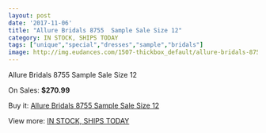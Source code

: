 ```yaml
---
layout: post
date: '2017-11-06'
title: "Allure Bridals 8755  Sample Sale Size 12"
category: IN STOCK, SHIPS TODAY
tags: ["unique","special","dresses","sample","bridals"]
image: http://img.eudances.com/1507-thickbox_default/allure-bridals-8755-sample-sale-size-12.jpg
---
```

Allure Bridals 8755  Sample Sale Size 12

On Sales: **$270.99**
<a href="https://www.eudances.com/en/in-stock-ships-today/529-allure-bridals-8755-sample-sale-size-12.html"><amp-img layout="responsive" width="600" height="600" src="//img.eudances.com/1507-thickbox_default/allure-bridals-8755-sample-sale-size-12.jpg" alt="Allure Bridals 8755  Sample Sale Size 12 0" /></a>
<a href="https://www.eudances.com/en/in-stock-ships-today/529-allure-bridals-8755-sample-sale-size-12.html"><amp-img layout="responsive" width="600" height="600" src="//img.eudances.com/1509-thickbox_default/allure-bridals-8755-sample-sale-size-12.jpg" alt="Allure Bridals 8755  Sample Sale Size 12 1" /></a>
<a href="https://www.eudances.com/en/in-stock-ships-today/529-allure-bridals-8755-sample-sale-size-12.html"><amp-img layout="responsive" width="600" height="600" src="//img.eudances.com/1508-thickbox_default/allure-bridals-8755-sample-sale-size-12.jpg" alt="Allure Bridals 8755  Sample Sale Size 12 2" /></a>

Buy it: [Allure Bridals 8755  Sample Sale Size 12](https://www.eudances.com/en/in-stock-ships-today/529-allure-bridals-8755-sample-sale-size-12.html "Allure Bridals 8755  Sample Sale Size 12")

View more: [IN STOCK, SHIPS TODAY](https://www.eudances.com/en/5-in-stock-ships-today "IN STOCK, SHIPS TODAY")